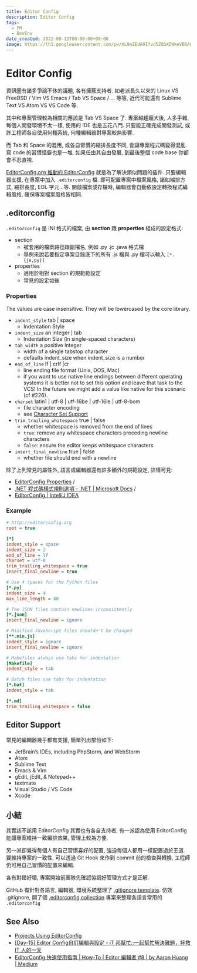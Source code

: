 ```yaml
---
title: Editor Config
description: Editor Config
tags:
  - PM
  - DevEnv
date_created: 2022-08-13T00:00:00+08:00
image: https://lh3.googleusercontent.com/pw/AL9nZEUA9Ifvd5Z8SXDWkeVB6AC4MPGwnXaL6kBXNPoXwOQQ2jOcZ1Jw_0p8TKK8C3ZX0e67_FOY15eDrm7aaXSQJcKtoUzC80SAQEHsaBy6qS2AqNNs5VUFNXBKm439y_1wkvmDl-PnL8ReojnIumNlEvOXBg=w800-no?authuser=0
---
```


Editor Config
=============

資訊圈有諸多爭論不休的議題, 各有擁簇支持者. 
如老派長久以來的 Linux VS FreeBSD / Vim VS Emacs / Tab VS Space / ... 等等,
近代可能還有 Sublime Text VS Atom VS VS Code 等.

其中和專案管理較為相關的應該是 Tab VS Space 了. 
專案越趨龐大後, 人多手雜, 每個人開發環境不太一樣, 使用的 IDE 也是五花八門.
只要能正確完成開發測試, 或許工程師各自使用何種系統, 何種編輯器對專案較無影響.

而 Tab 和 Space 的混用, 或各自習慣的縮排長度不同, 會讓專案程式碼變得混亂.
寫 code 的習慣怪僻也是一堆, 如果任由其自由發展, 到最後整個 code base 你都會不忍直視.

[EditorConfig.org 推動的 EditorConfig](https://editorconfig.org/) 就是為了解決類似問題的插件.
只要編輯器支援, 在專案中加入 `.editorconfig` 檔. 即可配置專案中檔案風格,
諸如縮排方式, 縮排長度, EOL 字元...等. 
開啟檔案或存檔時, 編輯器會自動依設定轉換程式編輯風格, 確保專案檔案風格皆相同.



.editorconfig
-------------

`.editorconfig` 是 INI 格式的檔案, 由 __section__ 跟 __properties__ 組成的設定格式:

-   section
    -   被套用的檔案路徑跟副檔名, 例如 .py .jc .java 格式檔
    -   舉例來說若要指定專案目錄底下的所有 .js 檔與 .py 檔可以輸入 `[*.{js,py}]`
-   properties
    -   適用於相對 section 的規範範設定
    -   常見的設定如後

### Properties ###

The values are case insensitive. They will be lowercased by the core library.

-   `indent_style` tab | space  
    -   Indentation Style
-   `indent_size` an integer | tab  
    -   Indentation Size (in single-spaced characters)
-   `tab_width` a positive integer  
    -   width of a single tabstop character 
    -   defaults indent_size when indent_size is a number
-   `end_of_line` lf | crlf |cr
    -   line ending file format (Unix, DOS, Mac)
    -   if you want to use native line endings between different operating systems it is better not to set this option and leave that task to the VCS! In the future we might add a value like native for this scenario (cf #226).
-   `charset` latin1 | utf-8 | utf-16be | utf-16le | utf-8-bom
    -   file character encoding
    -   see [Character Set Support](https://github.com/editorconfig/editorconfig/wiki/Character-Set-Support)
-   `trim_trailing_whitespace` true | false
    -   whether whitespace is removed from the end of lines
    -   `true`: remove any whitespace characters preceding newline characters
    -   `false`: ensure the editor keeps whitespace characters
-   `insert_final_newline` true | false
    -   whether file should end with a newline

除了上列常見的屬性外, 語言或編輯器還有許多額外的規範設定, 詳情可見:  
- [EditorConfig Properties](https://github.com/editorconfig/editorconfig/wiki/EditorConfig-Properties) / 
- [.NET 程式碼樣式規則選項 - .NET | Microsoft Docs](https://docs.microsoft.com/zh-tw/dotnet/fundamentals/code-analysis/code-style-rule-options) / 
- [EditorConfig | IntelliJ IDEA](https://www.jetbrains.com/help/idea/editorconfig.html)

### Example ###

```ini title=".editorconfig"
# http://editorconfig.org
root = true

[*]
indent_style = space
indent_size = 2
end_of_line = lf
charset = utf-8
trim_trailing_whitespace = true
insert_final_newline = true

# Use 4 spaces for the Python files
[*.py]
indent_size = 4
max_line_length = 80

# The JSON files contain newlines inconsistently
[*.json]
insert_final_newline = ignore

# Minified JavaScript files shouldn't be changed
[**.min.js]
indent_style = ignore
insert_final_newline = ignore

# Makefiles always use tabs for indentation
[Makefile]
indent_style = tab

# Batch files use tabs for indentation
[*.bat]
indent_style = tab

[*.md]
trim_trailing_whitespace = false
```



Editor Support
--------------

常見的編輯器幾乎都有支援, 簡單列出部份如下:

-   JetBrain’s IDEs, including PhpStorm, and WebStorm
-   Atom
-   Sublime Text
-   Emacs & Vim
-   gEdit, jEdit, & Notepad++
-   textmate
-   Visual Studio / VS Code
-   Xcode



小結
----

其實該不該用 EditorConfig 其實也有各自支持者, 
有一派認為使用 EditorConfig 能讓專案維持一致編排效果, 管理上較為方便.

另一派卻覺得每個人有自己習慣喜好的配置, 強迫每個人都用一樣配置過於王道.
要維持專案的一致性, 可以透過 Git Hook 來作到 commit 前的檢查與轉換, 
工程師仍可用自己習慣的配置來編輯.

各有對錯好壞, 專案開始前團隊先確認協調好管理方式才是正解.

GitHub 有針對各語言, 編輯器, 環境系統整理了 [.gitignore template](https://github.com/github/gitignore).
仿效 .gitignore, 
開了個 [.editorconfig collection](https://github.com/kywk/editorconfig) 專案來整理各語言常用的 `.editorconfig`



See Also
--------

-   [Projects Using EditorConfig](https://github.com/editorconfig/editorconfig/wiki/Projects-Using-EditorConfig)
-   [[Day-15] Editor Config自訂編輯與設定 - iT 邦幫忙::一起幫忙解決難題，拯救 IT 人的一天](https://ithelp.ithome.com.tw/articles/10193754)
-   [EditorConfig 快速使用指南 | How-To | Editor 編輯者 #8 | by Aaron Huang | Medium](https://medium.com/@aar0nTw/5ad3dd6d1e92)
